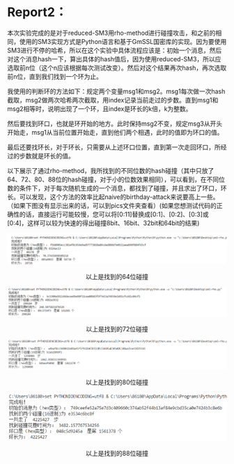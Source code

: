 # Report2：

  本次实验完成的是对于reduced-SM3用rho-method进行碰撞攻击，和之前的相同，使用的SM3实现方式是Python语言和基于GmSSL国密库的实现。因为要使用SM3进行不停的哈希，所以在这个实验中具体流程应该是：初始一个消息，然后对这个消息hash一下，算出具体的hash值后，因为使用reduced-SM3，所以应选取前n位（这个n应该根据每次测试改变）。然后对这个结果再次hash，再次选取前n位，直到我们找到一个环为止。

  我使用的判断环的方法如下：规定两个变量msg1和msg2。msg1每次做一次hash截取，msg2做两次哈希两次截取，用index记录当前走过的步数。直到msg1和msg2相等时，说明出现了一个环，且index是环长的k倍，k为整数。

  然后要找到环口，也就是环开始的地方。此时保持msg2不变，规定msg3从开头开始走，msg1从当前位置开始走，直到他们两个相遇，此时的值即为环口的值。

  最后还要找环长，对于环长，只需要从上述环口位置，直到第一次走回环口，所经过的步数就是环长的值。

  以下展示了通过rho-method，我所找到的不同位数的hash碰撞（其中只放了64、72、80、88位的hash碰撞，对于小的位数效果相同），可以看到，在不同位数的条件下，对于每次随机生成的一个消息，都找到了碰撞，并且求出了环口，环长。可以发现，这个方法的效率比起naive的birthday-attack来说要高上一些。（如果下图没有显示出来的话，可以到pics文件夹查看）(如果您想测试代码的正确性的话，直接运行可能较慢，您可以将[0:11]替换成[0:1]、[0:2]、[0:3]或[0:4]，这样可以较为快速的得出碰撞8bit、16bit、32bit和64bit的结果)

![64](./pics/64.png)

<center>以上是找到的64位碰撞<center>


![72](./pics/72.png)

<center>以上是找到的72位碰撞<center>

![80](./pics/80.png)

<center>以上是找到的80位碰撞<center>

![88](./pics/88.png)

<center>以上是找到的88位碰撞<center>